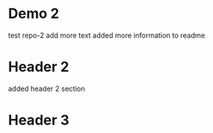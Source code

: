 # Demo 2
test repo-2
add more text
added more information to readme
# Header 2
added header 2 section
# Header 3
